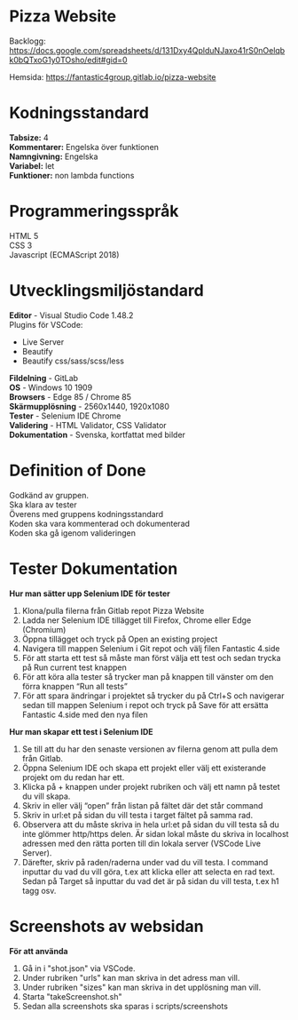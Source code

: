 # Pizza Website

Backlogg: https://docs.google.com/spreadsheets/d/131Dxy4QplduNJaxo41rS0nOelqbk0bQTxoG1y0TOsho/edit#gid=0

Hemsida: https://fantastic4group.gitlab.io/pizza-website

# Kodningsstandard
**Tabsize:** 4
<br>
**Kommentarer:** Engelska över funktionen
<br>
**Namngivning:** Engelska
<br>
**Variabel:** let
<br>
**Funktioner:** non lambda functions

# Programmeringsspråk
HTML 5
<br>
CSS 3
<br>
Javascript (ECMAScript 2018)

# Utvecklingsmiljöstandard
**Editor** - Visual Studio Code 1.48.2
<br>
Plugins för VSCode: 
- Live Server
- Beautify
- Beautify css/sass/scss/less

**Fildelning** - GitLab
<br>
**OS** - Windows 10 1909
<br>
**Browsers** - Edge 85 / Chrome 85
<br>
**Skärmupplösning** - 2560x1440, 1920x1080
<br>
**Tester** - Selenium IDE Chrome
<br>
**Validering** - HTML Validator, CSS Validator
<br>
**Dokumentation** - Svenska, kortfattat med bilder
<br>


# Definition of Done
Godkänd av gruppen.
<br>
Ska klara av tester
<br>
Överens med gruppens kodningsstandard
<br>
Koden ska vara kommenterad och dokumenterad
<br>
Koden ska gå igenom valideringen





# Tester Dokumentation
**Hur man sätter upp Selenium IDE för tester**
1. Klona/pulla filerna från Gitlab repot Pizza Website
1. Ladda ner Selenium IDE tillägget till Firefox, Chrome eller Edge (Chromium)
1. Öppna tillägget och tryck på Open an existing project
1. Navigera till mappen Selenium i Git repot och välj filen Fantastic 4.side
1. För att starta ett test så måste man först välja ett test och sedan trycka på Run current test knappen 
1. För att köra alla tester så trycker man på knappen till vänster om den förra knappen “Run all tests” 
1. För att spara ändringar i projektet så trycker du på Ctrl+S och navigerar sedan till mappen Selenium i repot och tryck på Save för att ersätta Fantastic 4.side med den nya filen

**Hur man skapar ett test i Selenium IDE**
1. Se till att du har den senaste versionen av filerna genom att pulla dem från Gitlab.
1. Öppna Selenium IDE och skapa ett projekt eller välj ett existerande projekt om du redan har ett.
1. Klicka på + knappen under projekt rubriken och välj ett namn på testet du vill skapa.
1. Skriv in eller välj “open” från listan på fältet där det står command 
1. Skriv in url:et  på sidan du vill testa i target fältet på samma rad.
1. Observera att du måste skriva in hela url:et på sidan du vill testa så du inte glömmer http/https delen. Är sidan lokal måste du skriva in localhost adressen med den rätta porten till din lokala server (VSCode Live Server).
1. Därefter, skriv på raden/raderna under vad du vill testa. I command inputtar du vad du vill göra, t.ex att klicka eller att selecta en rad text. Sedan på Target så inputtar du vad det är på sidan du vill testa, t.ex h1 tagg osv.  

# Screenshots av websidan
**För att använda**
1.  Gå in i "shot.json" via VSCode.
1.  Under rubriken "urls" kan man skriva in det adress man vill.
1.  Under rubriken "sizes" kan man skriva in det upplösning man vill.
1.  Starta "takeScreenshot.sh"
1.  Sedan alla screenshots ska sparas i scripts/screenshots





